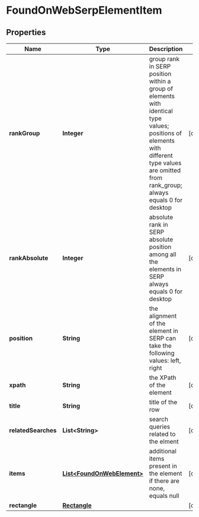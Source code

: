 

# FoundOnWebSerpElementItem


## Properties

| Name | Type | Description | Notes |
|------------ | ------------- | ------------- | -------------|
|**rankGroup** | **Integer** | group rank in SERP position within a group of elements with identical type values; positions of elements with different type values are omitted from rank_group; always equals 0 for desktop |  [optional] |
|**rankAbsolute** | **Integer** | absolute rank in SERP absolute position among all the elements in SERP always equals 0 for desktop |  [optional] |
|**position** | **String** | the alignment of the element in SERP can take the following values: left, right |  [optional] |
|**xpath** | **String** | the XPath of the element |  [optional] |
|**title** | **String** | title of the row |  [optional] |
|**relatedSearches** | **List&lt;String&gt;** | search queries related to the elment |  [optional] |
|**items** | [**List&lt;FoundOnWebElement&gt;**](FoundOnWebElement.md) | additional items present in the element if there are none, equals null |  [optional] |
|**rectangle** | [**Rectangle**](Rectangle.md) |  |  [optional] |



